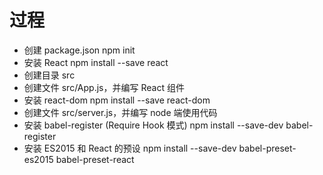 # 过程
- 创建 package.json
  npm init
- 安装 React
  npm install --save react
- 创建目录 src
- 创建文件 src/App.js，并编写 React 组件
- 安装 react-dom
  npm install --save react-dom
- 创建文件 src/server.js，并编写 node 端使用代码
- 安装 babel-register (Require Hook 模式)
  npm install --save-dev babel-register
- 安装 ES2015 和 React 的预设
  npm install --save-dev babel-preset-es2015 babel-preset-react
  
  
